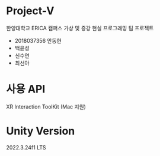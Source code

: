 # Project-V
한양대학교 ERICA 캠퍼스 가상 및 증강 현실 프로그래밍 팀 프로젝트
- 2018037356 안동현
- 백윤성
- 신수연
- 최선아

# 사용 API
XR Interaction ToolKit (Mac 지원)

# Unity Version
2022.3.24f1 LTS
